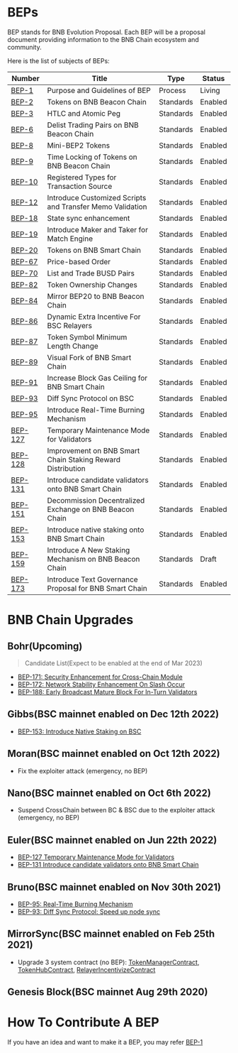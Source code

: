 # BEPs

BEP stands for BNB Evolution Proposal. Each BEP will be a proposal document providing information to the BNB Chain ecosystem and community.


Here is the list of subjects of BEPs:

| Number               | Title                                                      | Type      | Status  |
| -------------------- | ---------------------------------------------------------- | --------- | ------- |
| [BEP-1](BEP1.md)     | Purpose and Guidelines of BEP                              | Process   | Living  |
| [BEP-2](BEP2.md)     | Tokens on BNB Beacon Chain                                 | Standards | Enabled |
| [BEP-3](BEP3.md)     | HTLC and Atomic Peg                                        | Standards | Enabled |
| [BEP-6](BEP6.md)     | Delist Trading Pairs on BNB Beacon Chain                   | Standards | Enabled |
| [BEP-8](BEP8.md)     | Mini-BEP2 Tokens                                           | Standards | Enabled |
| [BEP-9](BEP9.md)     | Time Locking of Tokens on BNB Beacon Chain                 | Standards | Enabled |
| [BEP-10](BEP10.md)   | Registered Types for Transaction Source                    | Standards | Enabled |
| [BEP-12](BEP12.md)   | Introduce Customized Scripts and Transfer Memo Validation  | Standards | Enabled |
| [BEP-18](BEP18.md)   | State sync enhancement                                     | Standards | Enabled |
| [BEP-19](BEP19.md)   | Introduce Maker and Taker for Match Engine                 | Standards | Enabled |
| [BEP-20](BEP20.md)   | Tokens on BNB Smart Chain                                  | Standards | Enabled |
| [BEP-67](BEP67.md)   | Price-based Order                                          | Standards | Enabled |
| [BEP-70](BEP70.md)   | List and Trade BUSD Pairs                                  | Standards | Enabled |
| [BEP-82](BEP82.md)   | Token Ownership Changes                                    | Standards | Enabled |
| [BEP-84](BEP84.md)   | Mirror BEP20 to BNB Beacon Chain                           | Standards | Enabled |
| [BEP-86](BEP86.md)   | Dynamic Extra Incentive For BSC Relayers                   | Standards | Enabled |
| [BEP-87](BEP87.md)   | Token Symbol Minimum Length Change                         | Standards | Enabled |
| [BEP-89](BEP89.md)   | Visual Fork of BNB Smart Chain                             | Standards | Enabled |
| [BEP-91](BEP91.md)   | Increase Block Gas Ceiling for BNB Smart Chain             | Standards | Enabled |
| [BEP-93](BEP93.md)   | Diff Sync Protocol on BSC                                  | Standards | Enabled |
| [BEP-95](BEP95.md)   | Introduce Real-Time Burning Mechanism                      | Standards | Enabled |
| [BEP-127](BEP127.md) | Temporary Maintenance Mode for Validators                  | Standards | Enabled |
| [BEP-128](BEP128.md) | Improvement on BNB Smart Chain Staking Reward Distribution | Standards | Enabled |
| [BEP-131](BEP131.md) | Introduce candidate validators onto BNB Smart Chain        | Standards | Enabled |
| [BEP-151](BEP151.md) | Decommission Decentralized Exchange on BNB Beacon Chain    | Standards | Enabled |
| [BEP-153](BEP153.md) | Introduce native staking onto BNB Smart Chain              | Standards | Enabled |
| [BEP-159](BEP159.md) | Introduce A New Staking Mechanism on BNB Beacon Chain      | Standards | Draft   |
| [BEP-173](BEP173.md) | Introduce Text Governance Proposal for BNB Smart Chain     | Standards | Enabled |

# BNB Chain Upgrades

## Bohr(Upcoming)
> Candidate List(Expect to be enabled at the end of Mar 2023)
- [BEP-171: Security Enhancement for Cross-Chain Module](https://github.com/bnb-chain/BEPs/pull/171)
- [BEP-172: Network Stability Enhancement On Slash Occur](https://github.com/bnb-chain/BEPs/pull/172)
- [BEP-188: Early Broadcast Mature Block For In-Turn Validators](https://github.com/bnb-chain/BEPs/pull/188)

## Gibbs(BSC mainnet enabled on Dec 12th 2022)
- [BEP-153: Introduce Native Staking on BSC](BEP153.md)

## Moran(BSC mainnet enabled on Oct 12th 2022)
- Fix the exploiter attack (emergency, no BEP)

## Nano(BSC mainnet enabled on Oct 6th 2022)
- Suspend CrossChain between BC & BSC due to the exploiter attack (emergency, no BEP)


## Euler(BSC mainnet enabled on Jun 22th 2022)
- [BEP-127 Temporary Maintenance Mode for Validators](127.md)
- [BEP-131 Introduce candidate validators onto BNB Smart Chain](131.md)

## Bruno(BSC mainnet enabled on Nov 30th 2021)
- [BEP-95: Real-Time Burning Mechanism ](95.md)
- [BEP-93: Diff Sync Protocol: Speed up node sync](93.md)

## MirrorSync(BSC mainnet enabled on Feb 25th 2021)
- Upgrade 3 system contract (no BEP):
  [TokenManagerContract](https://bscscan.com/address/0x0000000000000000000000000000000000001008), [TokenHubContract](https://bscscan.com/address/0x0000000000000000000000000000000000001004), [RelayerIncentivizeContract](https://bscscan.com/address/0x0000000000000000000000000000000000001005)

## Genesis Block(BSC mainnet Aug 29th 2020)

# How To Contribute A BEP
If you have an idea and want to make it a BEP, you may refer [BEP-1](BEP1.md)